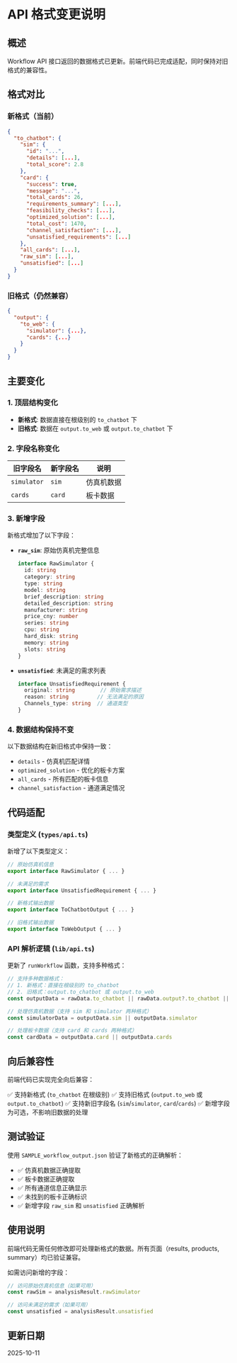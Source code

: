 # API 格式变更说明

## 概述

Workflow API 接口返回的数据格式已更新。前端代码已完成适配，同时保持对旧格式的兼容性。

## 格式对比

### 新格式（当前）

```json
{
  "to_chatbot": {
    "sim": {
      "id": "...",
      "details": [...],
      "total_score": 2.8
    },
    "card": {
      "success": true,
      "message": "...",
      "total_cards": 26,
      "requirements_summary": [...],
      "feasibility_checks": [...],
      "optimized_solution": [...],
      "total_cost": 1470,
      "channel_satisfaction": [...],
      "unsatisfied_requirements": [...]
    },
    "all_cards": [...],
    "raw_sim": [...],
    "unsatisfied": [...]
  }
}
```

### 旧格式（仍然兼容）

```json
{
  "output": {
    "to_web": {
      "simulator": {...},
      "cards": {...}
    }
  }
}
```

## 主要变化

### 1. 顶层结构变化

- **新格式**: 数据直接在根级别的 `to_chatbot` 下
- **旧格式**: 数据在 `output.to_web` 或 `output.to_chatbot` 下

### 2. 字段名称变化

| 旧字段名 | 新字段名 | 说明 |
|---------|---------|------|
| `simulator` | `sim` | 仿真机数据 |
| `cards` | `card` | 板卡数据 |

### 3. 新增字段

新格式增加了以下字段：

- **`raw_sim`**: 原始仿真机完整信息
  ```typescript
  interface RawSimulator {
    id: string
    category: string
    type: string
    model: string
    brief_description: string
    detailed_description: string
    manufacturer: string
    price_cny: number
    series: string
    cpu: string
    hard_disk: string
    memory: string
    slots: string
  }
  ```

- **`unsatisfied`**: 未满足的需求列表
  ```typescript
  interface UnsatisfiedRequirement {
    original: string        // 原始需求描述
    reason: string         // 无法满足的原因
    Channels_type: string  // 通道类型
  }
  ```

### 4. 数据结构保持不变

以下数据结构在新旧格式中保持一致：

- `details` - 仿真机匹配详情
- `optimized_solution` - 优化的板卡方案
- `all_cards` - 所有匹配的板卡信息
- `channel_satisfaction` - 通道满足情况

## 代码适配

### 类型定义 (`types/api.ts`)

新增了以下类型定义：

```typescript
// 原始仿真机信息
export interface RawSimulator { ... }

// 未满足的需求
export interface UnsatisfiedRequirement { ... }

// 新格式输出数据
export interface ToChatbotOutput { ... }

// 旧格式输出数据
export interface ToWebOutput { ... }
```

### API 解析逻辑 (`lib/api.ts`)

更新了 `runWorkflow` 函数，支持多种格式：

```typescript
// 支持多种数据格式：
// 1. 新格式：直接在根级别的 to_chatbot
// 2. 旧格式：output.to_chatbot 或 output.to_web
const outputData = rawData.to_chatbot || rawData.output?.to_chatbot || rawData.output?.to_web

// 处理仿真机数据（支持 sim 和 simulator 两种格式）
const simulatorData = outputData.sim || outputData.simulator

// 处理板卡数据（支持 card 和 cards 两种格式）
const cardData = outputData.card || outputData.cards
```

## 向后兼容性

前端代码已实现完全向后兼容：

✅ 支持新格式 (`to_chatbot` 在根级别)
✅ 支持旧格式 (`output.to_web` 或 `output.to_chatbot`)
✅ 支持新旧字段名 (`sim`/`simulator`, `card`/`cards`)
✅ 新增字段为可选，不影响旧数据的处理

## 测试验证

使用 `SAMPLE_workflow_output.json` 验证了新格式的正确解析：

- ✅ 仿真机数据正确提取
- ✅ 板卡数据正确提取
- ✅ 所有通道信息正确显示
- ✅ 未找到的板卡正确标识
- ✅ 新增字段 `raw_sim` 和 `unsatisfied` 正确解析

## 使用说明

前端代码无需任何修改即可处理新格式的数据。所有页面（results, products, summary）均已验证兼容。

如需访问新增的字段：

```typescript
// 访问原始仿真机信息（如果可用）
const rawSim = analysisResult.rawSimulator

// 访问未满足的需求（如果可用）
const unsatisfied = analysisResult.unsatisfied
```

## 更新日期

2025-10-11

